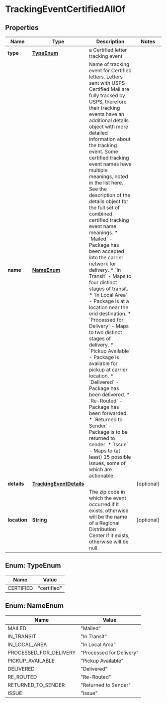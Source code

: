

# TrackingEventCertifiedAllOf


## Properties

| Name | Type | Description | Notes |
|------------ | ------------- | ------------- | -------------|
|**type** | [**TypeEnum**](#TypeEnum) | a Certified letter tracking event |  |
|**name** | [**NameEnum**](#NameEnum) | Name of tracking event for Certified letters. Letters sent with USPS Certified Mail are fully tracked by USPS, therefore their tracking events have an additional details object with more detailed information about the tracking event. Some certified tracking event names have multiple meanings, noted in the list here. See the description of the details object for the full set of combined certified tracking event name meanings.    * &#x60;Mailed&#x60; - Package has been accepted into the carrier network for delivery.    * &#x60;In Transit&#x60; - Maps to four distinct stages of transit.    * &#x60;In Local Area&#x60; - Package is at a location near the end destination.    * &#x60;Processed for Delivery&#x60; - Maps to two distinct stages of delivery.    * &#x60;Pickup Available&#x60; - Package is available for pickup at carrier location.    * &#x60;Delivered&#x60; - Package has been delivered.    * &#x60;Re-Routed&#x60; - Package has been forwarded.    * &#x60;Returned to Sender&#x60; - Package is to be returned to sender.    * &#x60;Issue&#x60; - Maps to (at least) 15 possible issues, some of which are actionable.  |  |
|**details** | [**TrackingEventDetails**](TrackingEventDetails.md) |  |  [optional] |
|**location** | **String** | The zip code in which the event occurred if it exists, otherwise will be the name of a Regional Distribution Center if it exists, otherwise will be null.  |  [optional] |



## Enum: TypeEnum

| Name | Value |
|---- | -----|
| CERTIFIED | &quot;certified&quot; |



## Enum: NameEnum

| Name | Value |
|---- | -----|
| MAILED | &quot;Mailed&quot; |
| IN_TRANSIT | &quot;In Transit&quot; |
| IN_LOCAL_AREA | &quot;In Local Area&quot; |
| PROCESSED_FOR_DELIVERY | &quot;Processed for Delivery&quot; |
| PICKUP_AVAILABLE | &quot;Pickup Available&quot; |
| DELIVERED | &quot;Delivered&quot; |
| RE_ROUTED | &quot;Re-Routed&quot; |
| RETURNED_TO_SENDER | &quot;Returned to Sender&quot; |
| ISSUE | &quot;Issue&quot; |



